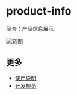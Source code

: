 # product-info

简介：产品信息展示

![截图](https://img.alicdn.com/tfs/TB1IQ9Fif6H8KJjy0FjXXaXepXa-955-528.png)

## 更多

* [使用说明](http://gitlab.alibaba-inc.com/ice/notes/issues/830)
* [开发规范](http://gitlab.alibaba-inc.com/ice/notes/issues/830)
